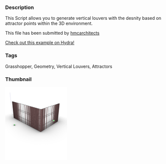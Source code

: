 ### Description 
This Script allows you to generate vertical louvers with the desnity based on attractor points within the 3D environment.

This file has been submitted by [hmcarchitects](https://github.com/hmcarchitects)

[Check out this example on Hydra!](http://hydrashare.github.io/hydra/viewer?owner=hmcarchitects&fork=hydra&id=GH_G_Panel_Density_Attractor_Script)
### Tags 
Grasshopper, Geometry, Vertical Louvers, Attractors
### Thumbnail 
![Screenshot](https://raw.githubusercontent.com/hmcarchitects/hydra/master/GH_G_Panel_Density_Attractor_Script/thumbnail.png)
